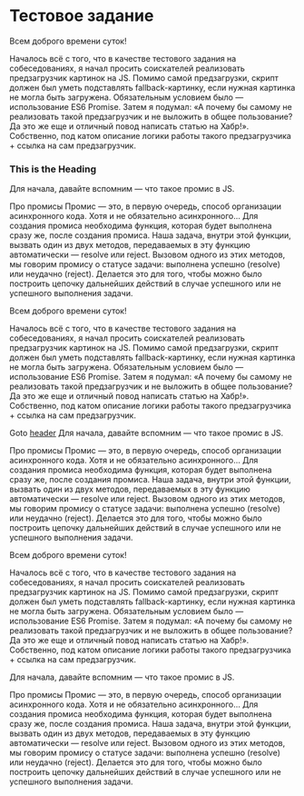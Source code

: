 Тестовое задание
=====================

Всем доброго времени суток!

Началось всё с того, что в качестве тестового задания на собеседованиях, я начал просить соискателей реализовать предзагрузчик картинок на JS. Помимо самой предзагрузки, скрипт должен был уметь подставлять fallback-картинку, если нужная картинка не могла быть загружена. Обязательным условием было — использование ES6 Promise.
Затем я подумал: «А почему бы самому не реализовать такой предзагрузчик и не выложить в общее пользование? Да это же еще и отличный повод написать статью на Хабр!».
Собственно, под катом описание логики работы такого предзагрузчика + ссылка на сам предзагрузчик.

### <a name="header"></a>This is the Heading 

Для начала, давайте вспомним — что такое промис в JS.

Про промисы
Промис — это, в первую очередь, способ организации асинхронного кода. Хотя и не обязательно асинхронного…
Для создания промиса необходима функция, которая будет выполнена сразу же, после создания промиса.
Наша задача, внутри этой функции, вызвать один из двух методов, передаваемых в эту функцию автоматически — resolve или reject.
Вызовом одного из этих методов, мы говорим промису о статусе задачи: выполнена успешно (resolve) или неудачно (reject).
Делается это для того, чтобы можно было построить цепочку дальнейших действий в случае успешного или не успешного выполнения задачи.

Всем доброго времени суток!

Началось всё с того, что в качестве тестового задания на собеседованиях, я начал просить соискателей реализовать предзагрузчик картинок на JS. Помимо самой предзагрузки, скрипт должен был уметь подставлять fallback-картинку, если нужная картинка не могла быть загружена. Обязательным условием было — использование ES6 Promise.
Затем я подумал: «А почему бы самому не реализовать такой предзагрузчик и не выложить в общее пользование? Да это же еще и отличный повод написать статью на Хабр!».
Собственно, под катом описание логики работы такого предзагрузчика + ссылка на сам предзагрузчик.

Goto [header](#header) Для начала, давайте вспомним — что такое промис в JS.

Про промисы
Промис — это, в первую очередь, способ организации асинхронного кода. Хотя и не обязательно асинхронного…
Для создания промиса необходима функция, которая будет выполнена сразу же, после создания промиса.
Наша задача, внутри этой функции, вызвать один из двух методов, передаваемых в эту функцию автоматически — resolve или reject.
Вызовом одного из этих методов, мы говорим промису о статусе задачи: выполнена успешно (resolve) или неудачно (reject).
Делается это для того, чтобы можно было построить цепочку дальнейших действий в случае успешного или не успешного выполнения задачи.

Всем доброго времени суток!

Началось всё с того, что в качестве тестового задания на собеседованиях, я начал просить соискателей реализовать предзагрузчик картинок на JS. Помимо самой предзагрузки, скрипт должен был уметь подставлять fallback-картинку, если нужная картинка не могла быть загружена. Обязательным условием было — использование ES6 Promise.
Затем я подумал: «А почему бы самому не реализовать такой предзагрузчик и не выложить в общее пользование? Да это же еще и отличный повод написать статью на Хабр!».
Собственно, под катом описание логики работы такого предзагрузчика + ссылка на сам предзагрузчик.

Для начала, давайте вспомним — что такое промис в JS.

Про промисы
Промис — это, в первую очередь, способ организации асинхронного кода. Хотя и не обязательно асинхронного…
Для создания промиса необходима функция, которая будет выполнена сразу же, после создания промиса.
Наша задача, внутри этой функции, вызвать один из двух методов, передаваемых в эту функцию автоматически — resolve или reject.
Вызовом одного из этих методов, мы говорим промису о статусе задачи: выполнена успешно (resolve) или неудачно (reject).
Делается это для того, чтобы можно было построить цепочку дальнейших действий в случае успешного или не успешного выполнения задачи.
